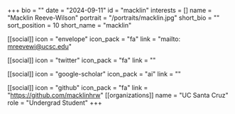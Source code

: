 +++
bio = "" 
date = "2024-09-11" 
id = "macklin" 
interests = [] 
name = "Macklin Reeve-Wilson" 
portrait = "/portraits/macklin.jpg" 
short_bio = "" 
sort_position = 10
 short_name = "macklin" 

[[social]] 
    icon = "envelope" 
    icon_pack = "fa" 
    link = "mailto: mreevewi@ucsc.edu"

 [[social]] 
    icon = "twitter" 
    icon_pack = "fa" 
    link = "" 

[[social]] 
    icon = "google-scholar" 
    icon_pack = "ai" 
    link = "" 

[[social]] 
    icon = "github" 
    icon_pack = "fa" 
    link = "https://github.com/macklinhrw" 
[[organizations]] 
     name = "UC Santa Cruz" 
      role = "Undergrad Student" 
+++